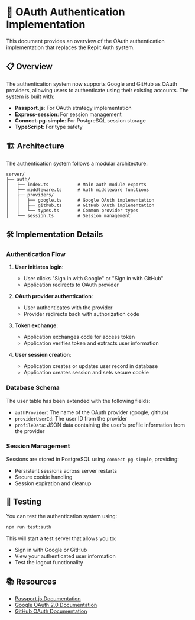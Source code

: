 # 🔐 OAuth Authentication Implementation

This document provides an overview of the OAuth authentication implementation that replaces the Replit Auth system.

## 📋 Overview

The authentication system now supports Google and GitHub as OAuth providers, allowing users to authenticate using their existing accounts. The system is built with:

- **Passport.js**: For OAuth strategy implementation
- **Express-session**: For session management
- **Connect-pg-simple**: For PostgreSQL session storage
- **TypeScript**: For type safety

## 🏗️ Architecture

The authentication system follows a modular architecture:

```
server/
├── auth/
│   ├── index.ts           # Main auth module exports
│   ├── middleware.ts      # Auth middleware functions
│   ├── providers/
│   │   ├── google.ts      # Google OAuth implementation
│   │   ├── github.ts      # GitHub OAuth implementation
│   │   └── types.ts       # Common provider types
│   └── session.ts         # Session management
```

## 🛠️ Implementation Details

### Authentication Flow

1. **User initiates login**:
   - User clicks "Sign in with Google" or "Sign in with GitHub"
   - Application redirects to OAuth provider

2. **OAuth provider authentication**:
   - User authenticates with the provider
   - Provider redirects back with authorization code

3. **Token exchange**:
   - Application exchanges code for access token
   - Application verifies token and extracts user information

4. **User session creation**:
   - Application creates or updates user record in database
   - Application creates session and sets secure cookie

### Database Schema

The user table has been extended with the following fields:

- `authProvider`: The name of the OAuth provider (google, github)
- `providerUserId`: The user ID from the provider
- `profileData`: JSON data containing the user's profile information from the provider

### Session Management

Sessions are stored in PostgreSQL using `connect-pg-simple`, providing:

- Persistent sessions across server restarts
- Secure cookie handling
- Session expiration and cleanup

## 🧪 Testing

You can test the authentication system using:

```bash
npm run test:auth
```

This will start a test server that allows you to:
- Sign in with Google or GitHub
- View your authenticated user information
- Test the logout functionality

## 📚 Resources

- [Passport.js Documentation](https://www.passportjs.org/docs/)
- [Google OAuth 2.0 Documentation](https://developers.google.com/identity/protocols/oauth2)
- [GitHub OAuth Documentation](https://docs.github.com/en/developers/apps/building-oauth-apps) 